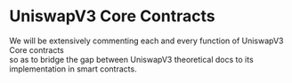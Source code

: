 # UniswapV3 Core Contracts

We will be extensively commenting each and every function of UniswapV3 Core contracts </br>
so as to bridge the gap between UniswapV3 theoretical docs to its implementation in smart contracts.</br>

